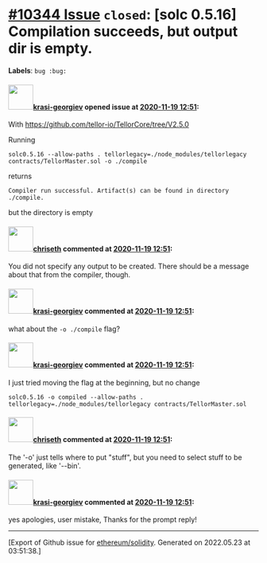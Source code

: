 # [\#10344 Issue](https://github.com/ethereum/solidity/issues/10344) `closed`: [solc 0.5.16] Compilation succeeds, but output dir is empty.
**Labels**: `bug :bug:`


#### <img src="https://avatars.githubusercontent.com/u/8903888?u=6984c81e16efd17a0d6cb1ea194ee7ccf40436e3&v=4" width="50">[krasi-georgiev](https://github.com/krasi-georgiev) opened issue at [2020-11-19 12:51](https://github.com/ethereum/solidity/issues/10344):

With https://github.com/tellor-io/TellorCore/tree/V2.5.0

Running 
```
solc0.5.16 --allow-paths . tellorlegacy=./node_modules/tellorlegacy contracts/TellorMaster.sol -o ./compile
```
returns
```
Compiler run successful. Artifact(s) can be found in directory ./compile.
```
but the directory is empty

#### <img src="https://avatars.githubusercontent.com/u/9073706?v=4" width="50">[chriseth](https://github.com/chriseth) commented at [2020-11-19 12:51](https://github.com/ethereum/solidity/issues/10344#issuecomment-730428877):

You did not specify any output to be created. There should be a message about that from the compiler, though.

#### <img src="https://avatars.githubusercontent.com/u/8903888?u=6984c81e16efd17a0d6cb1ea194ee7ccf40436e3&v=4" width="50">[krasi-georgiev](https://github.com/krasi-georgiev) commented at [2020-11-19 12:51](https://github.com/ethereum/solidity/issues/10344#issuecomment-730429886):

what about the `-o ./compile` flag?

#### <img src="https://avatars.githubusercontent.com/u/8903888?u=6984c81e16efd17a0d6cb1ea194ee7ccf40436e3&v=4" width="50">[krasi-georgiev](https://github.com/krasi-georgiev) commented at [2020-11-19 12:51](https://github.com/ethereum/solidity/issues/10344#issuecomment-730430904):

I just tried moving the flag at the beginning, but no change
```
solc0.5.16 -o compiled --allow-paths . tellorlegacy=./node_modules/tellorlegacy contracts/TellorMaster.sol
```

#### <img src="https://avatars.githubusercontent.com/u/9073706?v=4" width="50">[chriseth](https://github.com/chriseth) commented at [2020-11-19 12:51](https://github.com/ethereum/solidity/issues/10344#issuecomment-730436194):

The '-o' just tells where to put "stuff", but you need to select stuff to be generated, like '--bin'.

#### <img src="https://avatars.githubusercontent.com/u/8903888?u=6984c81e16efd17a0d6cb1ea194ee7ccf40436e3&v=4" width="50">[krasi-georgiev](https://github.com/krasi-georgiev) commented at [2020-11-19 12:51](https://github.com/ethereum/solidity/issues/10344#issuecomment-730484143):

yes apologies, user mistake, Thanks for the prompt reply!


-------------------------------------------------------------------------------



[Export of Github issue for [ethereum/solidity](https://github.com/ethereum/solidity). Generated on 2022.05.23 at 03:51:38.]
